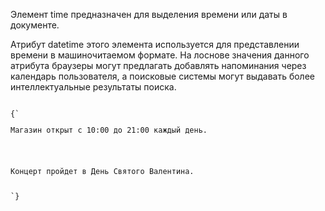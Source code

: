 <p>
	Элемент <LE>time</LE> предназначен для выделения времени или даты в документе.
</p>

<p>
	Атрибут <LE>datetime</LE> этого элемента используется для представлении времени в машиночитаемом формате. На лоснове значения данного атрибута браузеры могут предлагать добавлять напоминания через календарь пользователя, а поисковые системы могут выдавать более интеллектуальные результаты поиска.
</p>


<ExampleBox>
<Code>
{`
<p>Магазин открыт с <time>10:00</time> до <time>21:00</time> каждый день.</p>

<p>Концерт пройдет в <time datetime="2022-02-14 20:00">День Святого Валентина</time>.</p>
`}
</Code>
</ExampleBox>
